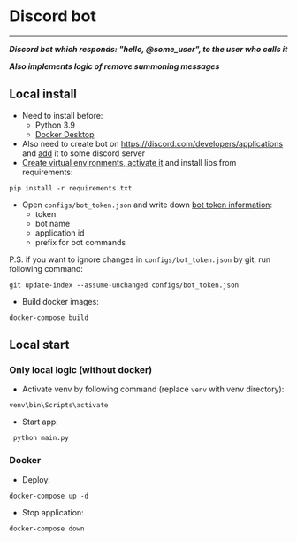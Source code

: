 # Discord bot

---

**_Discord bot which responds: "hello, @some_user", to the user who calls it_**

**_Also implements logic of remove summoning messages_**

## Local install 

- Need to install before:
  * Python 3.9 
  * [Docker Desktop](https://docs.docker.com/desktop/#download-and-install)
- Also need to create bot on https://discord.com/developers/applications and [add](https://vc.ru/services/288966-bot-discord-kak-sozdat-i-dobavit-na-server) it to some discord server
- [Create virtual environments, activate it](https://docs.python.org/3/library/venv.html#creating-virtual-environments) and install libs from requirements:
```commandline
pip install -r requirements.txt
```
- Open `configs/bot_token.json` and write down [bot token information](https://discord.com/developers/applications):
  * token
  * bot name
  * application id
  * prefix for bot commands

P.S. if you want to ignore changes in `configs/bot_token.json` by git, run following command:
```commandline
git update-index --assume-unchanged configs/bot_token.json
```
- Build docker images:
```commandline
docker-compose build
```

## Local start

### Only local logic (without docker)

- Activate venv by following command (replace ```venv``` with venv directory):
```commandline
venv\bin\Scripts\activate
```

- Start app:
```commandline
 python main.py
 ```

### Docker

- Deploy:
```commandline
docker-compose up -d
```
- Stop application:
```commandline
docker-compose down
```
